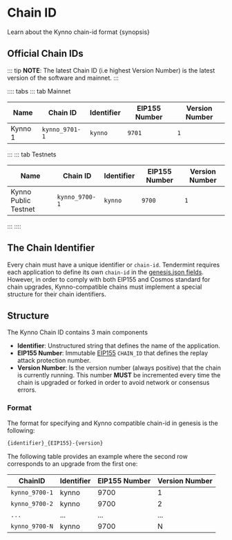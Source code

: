 <!--
order: 3
-->

# Chain ID

Learn about the Kynno chain-id format {synopsis}

## Official Chain IDs

::: tip
**NOTE**: The latest Chain ID (i.e highest Version Number) is the latest version of the software and mainnet.
:::

:::: tabs
::: tab Mainnet

| Name                                            | Chain ID                                      | Identifier | EIP155 Number                         | Version Number                              |
| ----------------------------------------------- | --------------------------------------------- | ---------- | ------------------------------------- | ------------------------------------------- |
| Kynno 1                                         | `kynno_9701-1` | `kynno`    | `9701` | `1`                                         |
:::
::: tab Testnets

| Name                              | Chain ID                                              | Identifier | EIP155 Number                                 | Version Number                                      |
| --------------------------------- | ----------------------------------------------------- | ---------- | --------------------------------------------- | --------------------------------------------------- |
| Kynno Public Testnet              | `kynno_9700-1` | `kynno`    | `9700` | `1` |

:::
::::


## The Chain Identifier

Every chain must have a unique identifier or `chain-id`. Tendermint requires each application to
define its own `chain-id` in the [genesis.json fields](https://docs.tendermint.com/master/spec/core/genesis.html#genesis-fields). However, in order to comply with both EIP155 and Cosmos standard for chain upgrades, Kynno-compatible chains must implement a special structure for their chain identifiers.

## Structure

The Kynno Chain ID contains 3 main components

- **Identifier**: Unstructured string that defines the name of the application.
- **EIP155 Number**: Immutable [EIP155](https://github.com/ethereum/EIPs/blob/master/EIPS/eip-155.md) `CHAIN_ID` that defines the replay attack protection number.
- **Version Number**: Is the version number (always positive) that the chain is currently running.
This number **MUST** be incremented every time the chain is upgraded or forked in order to avoid network or consensus errors.

### Format

The format for specifying and Kynno compatible chain-id in genesis is the following:

```bash
{identifier}_{EIP155}-{version}
```

The following table provides an example where the second row corresponds to an upgrade from the first one:

| ChainID        | Identifier | EIP155 Number | Version Number |
| -------------- | ---------- | ------------- | -------------- |
| `kynno_9700-1` | kynno      | 9700          | 1              |
| `kynno_9700-2` | kynno      | 9700          | 2              |
| `...`          | ...        | ...           | ...            |
| `kynno_9700-N` | kynno      | 9700          | N              |
